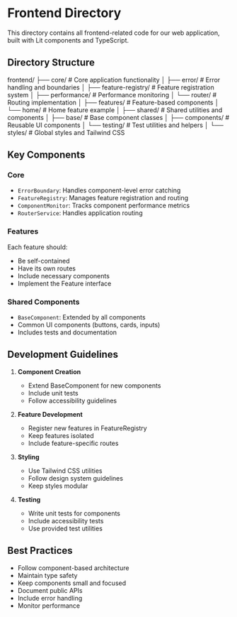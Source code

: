 # Frontend Directory

This directory contains all frontend-related code for our web application, built with Lit components and TypeScript.

## Directory Structure

frontend/
├── core/                  # Core application functionality
│   ├── error/            # Error handling and boundaries
│   ├── feature-registry/ # Feature registration system
│   ├── performance/      # Performance monitoring
│   └── router/           # Routing implementation
│
├── features/             # Feature-based components
│   └── home/            # Home feature example
│
├── shared/               # Shared utilities and components
│   ├── base/            # Base component classes
│   ├── components/      # Reusable UI components
│   └── testing/         # Test utilities and helpers
│
└── styles/              # Global styles and Tailwind CSS

## Key Components

### Core
- `ErrorBoundary`: Handles component-level error catching
- `FeatureRegistry`: Manages feature registration and routing
- `ComponentMonitor`: Tracks component performance metrics
- `RouterService`: Handles application routing

### Features
Each feature should:
- Be self-contained
- Have its own routes
- Include necessary components
- Implement the Feature interface

### Shared Components
- `BaseComponent`: Extended by all components
- Common UI components (buttons, cards, inputs)
- Includes tests and documentation

## Development Guidelines

1. **Component Creation**
   - Extend BaseComponent for new components
   - Include unit tests
   - Follow accessibility guidelines

2. **Feature Development**
   - Register new features in FeatureRegistry
   - Keep features isolated
   - Include feature-specific routes

3. **Styling**
   - Use Tailwind CSS utilities
   - Follow design system guidelines
   - Keep styles modular

4. **Testing**
   - Write unit tests for components
   - Include accessibility tests
   - Use provided test utilities

## Best Practices

- Follow component-based architecture
- Maintain type safety
- Keep components small and focused
- Document public APIs
- Include error handling
- Monitor performance